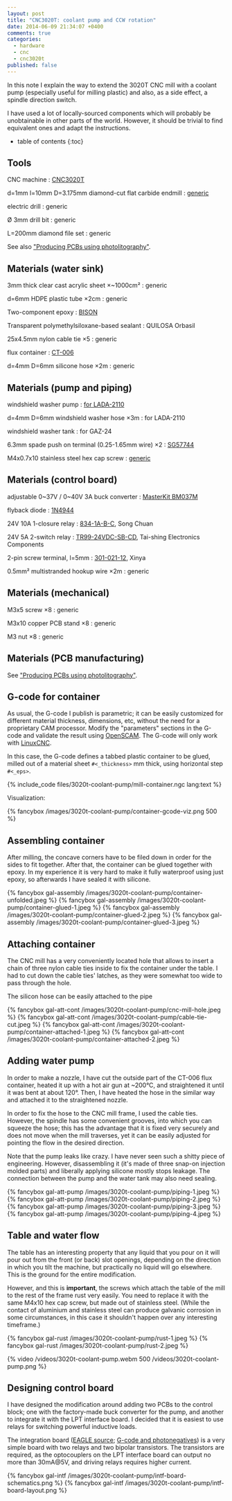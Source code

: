 ```yaml
---
layout: post
title: "CNC3020T: coolant pump and CCW rotation"
date: 2014-06-09 21:34:07 +0400
comments: true
categories:
  - hardware
  - cnc
  - cnc3020t
published: false
---
```


In this note I explain the way to extend the 3020T CNC mill with a coolant pump (especially useful for milling plastic) and also, as a side effect, a spindle direction switch.

I have used a lot of locally-sourced components which will probably be unobtainable in other parts of the world. However, it should be trivial to find equivalent ones and adapt the instructions.

<!-- more -->

* table of contents
{:toc}

Tools
-----

CNC machine
: [CNC3020T](http://www.freezepage.com/1395478161OWYSYNBZGX)

d=1mm l=10mm D=3.175mm diamond-cut flat carbide endmill
: [generic](https://archive.today/1958C)

electric drill
: generic

Ø 3mm drill bit
: generic

L=200mm diamond file set
: generic

See also ["Producing PCBs using photolitography"](/notes/2014-06-11/producing-pcbs-using-photolitography/#tools).

Materials (water sink)
----------------------

3mm thick clear cast acrylic sheet ×~1000cm²
: generic

d=6mm HDPE plastic tube ×2cm
: generic

Two-component epoxy
: [BISON](http://www.bison.net/en/products/647-2-components-adhesives/product/2266-epoxy-5-minutes/)

Transparent polymethylsiloxane-based sealant
: QUILOSA Orbasil

25x4.5mm nylon cable tie ×5
: generic

flux container
: [CT-006](http://www.chipdip.ru/product/ct-006/)

d=4mm D=6mm silicone hose ×2m
: generic

Materials (pump and piping)
---------------------------

windshield washer pump
: [for LADA-2110](http://www.gasgoo.com/auto-products/wiper-washer-318/1111988.html)

d=4mm D=6mm windshield washer hose ×3m
: for LADA-2110

windshield washer tank
: for GAZ-24

6.3mm spade push on terminal (0.25-1.65mm wire) ×2
: [SG57744](http://www.mantech.co.za/ProductInfo.aspx?Item=72M1648)

M4x0.7x10 stainless steel hex cap screw
: [generic](https://archive.today/pB61A)

Materials (control board)
-------------------------

adjustable 0~37V / 0~40V 3A buck converter
: [MasterKit BM037M](http://www.masterkit.ru/main/set.php?code_id=850630)

flyback diode
: [1N4944](www.semtech.com/images/datasheet/1n49xx.pdf)

24V 10A 1-closure relay
: [834-1A-B-C](www.songchuan.eu/en/attachments/030_834.pdf), Song Chuan

24V 5A 2-switch relay
: [TR99-24VDC-SB-CD](http://us.100y.com.tw/pdf_file/TR99.pdf), Tai-shing Electronics Components

2-pin screw terminal, l=5mm
: [301-021-12](http://lib.chipdip.ru/064/DOC000064100.pdf), Xinya

0.5mm² multistranded hookup wire ×2m
: generic

Materials (mechanical)
----------------------

M3x5 screw ×8
: generic

M3x10 copper PCB stand ×8
: generic

M3 nut ×8
: generic

Materials (PCB manufacturing)
-----------------------------

See ["Producing PCBs using photolitography"](/notes/2014-06-11/producing-pcbs-using-photolitography/#materials).

G-code for container
--------------------

As usual, the G-code I publish is parametric; it can be easily customized for different material thickness, dimensions, etc, without the need for a proprietary CAM processor. Modify the "parameters" sections in the G-code and validate the result using [OpenSCAM][]. The G-code will only work with [LinuxCNC][].

[linuxcnc]: http://linuxcnc.org/

In this case, the G-code defines a tabbed plastic container to be glued, milled out of a material sheet `#<_thickness>` mm thick, using horizontal step `#<_eps>`.

[openscam]: http://openscam.com/

{% include_code files/3020t-coolant-pump/mill-container.ngc lang:text %}

Visualization:

{% fancybox /images/3020t-coolant-pump/container-gcode-viz.png 500 %}

Assembling container
--------------------

After milling, the concave corners have to be filed down in order for the sides to fit together. After that, the container can be glued together with epoxy. In my experience it is very hard to make it fully waterproof using just epoxy, so afterwards I have sealed it with silicone.

{% fancybox gal-assembly /images/3020t-coolant-pump/container-unfolded.jpeg %}
{% fancybox gal-assembly /images/3020t-coolant-pump/container-glued-1.jpeg %}
{% fancybox gal-assembly /images/3020t-coolant-pump/container-glued-2.jpeg %}
{% fancybox gal-assembly /images/3020t-coolant-pump/container-glued-3.jpeg %}

Attaching container
-------------------

The CNC mill has a very conveniently located hole that allows to insert a chain of three nylon cable ties inside to fix the container under the table. I had to cut down the cable ties' latches, as they were somewhat too wide to pass through the hole.

The silicon hose can be easily attached to the pipe

{% fancybox gal-att-cont /images/3020t-coolant-pump/cnc-mill-hole.jpeg %}
{% fancybox gal-att-cont /images/3020t-coolant-pump/cable-tie-cut.jpeg %}
{% fancybox gal-att-cont /images/3020t-coolant-pump/container-attached-1.jpeg %}
{% fancybox gal-att-cont /images/3020t-coolant-pump/container-attached-2.jpeg %}

Adding water pump
-----------------

In order to make a nozzle, I have cut the outside part of the CT-006 flux container, heated it up with a hot air gun at ~200°C, and straightened it until it was bent at about 120°. Then, I have heated the hose in the similar way and attached it to the straightened nozzle.

In order to fix the hose to the CNC mill frame, I used the cable ties. However, the spindle has some convenient grooves, into which you can squeeze the hose; this has the advantage that it is fixed very securely and does not move when the mill traverses, yet it can be easily adjusted for pointing the flow in the desired direction.

Note that the pump leaks like crazy. I have never seen such a shitty piece of engineering. However, disassembling it (it's made of three snap-on injection molded parts) and liberally applying silicone mostly stops leakage. The connection between the pump and the water tank may also need sealing.

{% fancybox gal-att-pump /images/3020t-coolant-pump/piping-1.jpeg %}
{% fancybox gal-att-pump /images/3020t-coolant-pump/piping-2.jpeg %}
{% fancybox gal-att-pump /images/3020t-coolant-pump/piping-3.jpeg %}
{% fancybox gal-att-pump /images/3020t-coolant-pump/piping-4.jpeg %}

Table and water flow
--------------------

The table has an interesting property that any liquid that you pour on it will pour out from the front (or back) slot openings, depending on the direction in which you tilt the machine, but practically no liquid will go elsewhere. This is the ground for the entire modification.

However, and this is **important**, the screws which attach the table of the mill to the rest of the frame rust very easily. You need to replace it with the same M4x10 hex cap screw, but made out of stainless steel. (While the contact of aluminium and stainless steel can produce galvanic corrosion in some circumstances, in this case it shouldn't happen over any interesting timeframe.)

{% fancybox gal-rust /images/3020t-coolant-pump/rust-1.jpeg %}
{% fancybox gal-rust /images/3020t-coolant-pump/rust-2.jpeg %}

{% video /videos/3020t-coolant-pump.webm 500 /videos/3020t-coolant-pump.png %}

Designing control board
-----------------------

I have designed the modification around adding two PCBs to the control block; one with the factory-made buck converter for the pump, and another to integrate it with the LPT interface board. I decided that it is easiest to use relays for switching powerful inductive loads.

The integration board ([EAGLE source](/files/3020t-coolant-pump/intf-board.tbz2); [G-code and photonegatives](/files/3020t-coolant-pump/intf-board-fab.tbz2)) is a very simple board with two relays and two bipolar transistors. The transistors are required, as the optocouplers on the LPT interface board can output no more than 30mA@5V, and driving relays requires higher current.

{% fancybox gal-intf /images/3020t-coolant-pump/intf-board-schematics.png %}
{% fancybox gal-intf /images/3020t-coolant-pump/intf-board-layout.png %}
